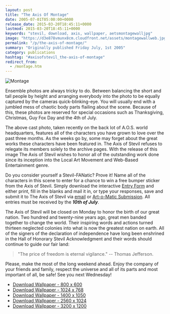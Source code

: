 ```yaml
---
layout: post
title: "The Axis Of Montage"
date: 2005-07-01T05:00:00+0000
release_date: 2015-03-20T18:45:11+0000
lastmod: 2015-03-20T18:45:11+0000
keywords: "stevil, download, axis, wallpaper, aetsmontagewalljpg"
image: "https://d3e878vmunx8cm.cloudfront.net/assets/montagewallweb.jpg"
permalink: "/p/the-axis-of-montage/"
summary: "Originally published Friday July, 1st 2005"
category: publications
hashtag: "#axisofstevil_the-axis-of-montage"
redirect_from:
  - /montage.htm
---
```


[id_1]: https://d3e878vmunx8cm.cloudfront.net/assets/montagewallweb.jpg "Montage"
![Montage][id_1]

Ensemble photos are always tricky to do. Between balancing the short and tall people by height and arranging everybody into the photo to be equally captured by the cameras quick-blinking-eye. You will usually end with a jumbled mess of chaotic body parts flailing about the scene. Because of this, these photos are reserved for special occasions such as Thanksgiving, Christmas, Guy Fox Day and the 4th of July.

The above cast photo, taken recently on the back lot of A.O.S. world headquarters, features all of the characters you have grown to love over the past three months. As the weeks go by, some may forget about the great works these characters have been featured in. The Axis of Stevil refuses to relegate its members solely to the archive pages. With the release of this image The Axis of Stevil wishes to honor all of the outstanding work done since its inception into the Local Art Movement and Web-Based Entertainment genre.

Do you consider yourself a Stevil-FANatic? Prove it! Name all of the characters in this scene to enter for a chance to win a free bumper sticker from the Axis of Stevil. Simply download the interactive [Entry Form](https://d3e878vmunx8cm.cloudfront.net/assets/entryform.pdf "Entry Form") and either print, fill in the blanks and mail it in, or type your responses, save and submit it to The Axis of Stevil via [email](/contact "email") or [Art-o-Matic Submission](/ "Art-o-Matic Submission"). All entries must be received by the ***10th of July***.

The Axis of Stevil will be closed on Monday to honor the birth of our great nation. Two hundred and twenty-nine years ago, great men banded together to change the world. Their inspiring words and actions turned thirteen neglected colonies into what is now the greatest nation on earth. All of the signers of the declaration of independence have long been enshrined in the Hall of Honorary Stevil Acknowledgment and their words should continue to guide our fair land:

> "The price of freedom is eternal vigilance."
> -- Thomas Jefferson.

Please, make the most of the long weekend ahead. Enjoy the company of your friends and family, respect the universe and all of its parts and most important of all, be safe! See you next Wednesday!

- [Download Wallpaper - 800 x 600](https://d3e878vmunx8cm.cloudfront.net/assets/montagewall800600.jpg)
- [Download Wallpaper - 1024 x 768](https://d3e878vmunx8cm.cloudfront.net/assets/montagewall1024768.jpg)
- [Download Wallpaper - 1400 x 1050](https://d3e878vmunx8cm.cloudfront.net/assets/montagewall14001050.jpg)
- [Download Wallpaper - 2560 x 1024](https://d3e878vmunx8cm.cloudfront.net/assets/montagewall25601024.jpg)
- [Download Wallpaper - 3200 x 1200](https://d3e878vmunx8cm.cloudfront.net/assets/montagewall32001200.jpg)
